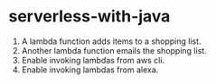 # serverless-with-java

1. A lambda function adds items to a shopping list.
2. Another lambda function emails the shopping list.
3. Enable invoking lambdas from aws cli.
4. Enable invoking lambdas from alexa.
